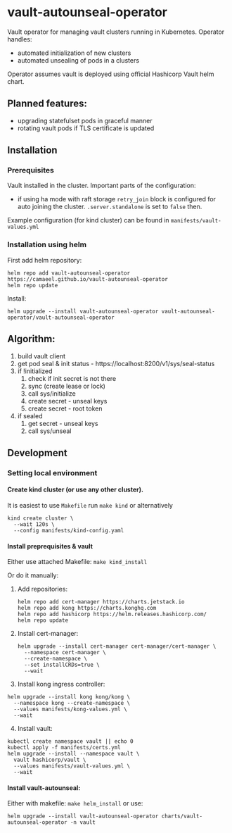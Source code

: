 # vault-autounseal-operator
Vault operator for managing vault clusters running in Kubernetes. Operator handles:
* automated initialization of new clusters
* automated unsealing of pods in a clusters
  
Operator assumes vault is deployed using official Hashicorp Vault helm chart.

## Planned features:
* upgrading statefulset pods in graceful manner
* rotating vault pods if TLS certificate is updated

## Installation 

### Prerequisites

Vault installed in the cluster. Important parts of the configuration:
* if using ha mode with raft storage `retry_join` block is configured for auto joining the cluster. `.server.standalone` is set to `false` then.

Example configuration (for kind cluster) can be found in `manifests/vault-values.yml`

### Installation using helm

First add helm repository:
```shell
helm repo add vault-autounseal-operator https://camaeel.github.io/vault-autounseal-operator
helm repo update
```

Install:
```shell
helm upgrade --install vault-autounseal-operator vault-autounseal-operator/vault-autounseal-operator 
```

 

## Algorithm:
1. build vault client
2. get pod seal & init status - https://localhost:8200/v1/sys/seal-status
3. if !initialized
   1. check if init secret is not there
   2. sync (create lease or lock)
   3. call sys/initialize
   4. create secret - unseal keys
   5. create secret - root token
4. if sealed
   1. get secret - unseal keys
   2. call sys/unseal

## Development

### Setting local environment

#### Create kind cluster (or use any other cluster). 

It is easiest to use `Makefile` run `make kind` or alternatively
```shell
kind create cluster \
  --wait 120s \
  --config manifests/kind-config.yaml
```

#### Install preprequisites & vault

Either use attached Makefile: `make kind_install`

Or do it manually:
1. Add repositories:
    ```shell
    helm repo add cert-manager https://charts.jetstack.io
    helm repo add kong https://charts.konghq.com
    helm repo add hashicorp https://helm.releases.hashicorp.com/
    helm repo update
    ```
2. Install cert-manager:
   ```shell
   helm upgrade --install cert-manager cert-manager/cert-manager \
     --namespace cert-manager \
     --create-namespace \
     --set installCRDs=true \
     --wait
   ```
3. Install kong ingress controller:
```shell
helm upgrade --install kong kong/kong \
  --namespace kong --create-namespace \
  --values manifests/kong-values.yml \
  --wait
```
4. Install vault:
```shell
kubectl create namespace vault || echo 0
kubectl apply -f manifests/certs.yml
helm upgrade --install --namespace vault \
  vault hashicorp/vault \
  --values manifests/vault-values.yml \
  --wait
```

#### Install vault-autounseal:
Either with makefile: `make helm_install` or use:
```shell
helm upgrade --install vault-autounseal-operator charts/vault-autounseal-operator -n vault
```
